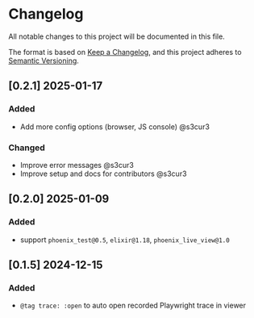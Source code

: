# Changelog

All notable changes to this project will be documented in this file.

The format is based on [Keep a Changelog](https://keepachangelog.com/en/1.1.0/),
and this project adheres to [Semantic Versioning](https://semver.org/spec/v2.0.0.html).

## [0.2.1] 2025-01-17
### Added
- Add more config options (browser, JS console) @s3cur3

### Changed
- Improve error messages @s3cur3
- Improve setup and docs for contributors @s3cur3

## [0.2.0] 2025-01-09
### Added
- support `phoenix_test@0.5`, `elixir@1.18`, `phoenix_live_view@1.0`

## [0.1.5] 2024-12-15
### Added
- `@tag trace: :open` to auto open recorded Playwright trace in viewer

